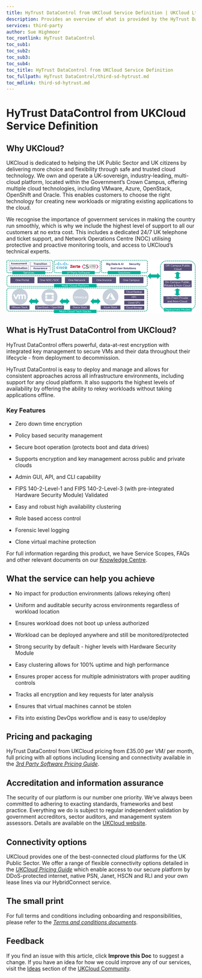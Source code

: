 ```yaml
---
title: HyTrust DataControl from UKCloud Service Definition | UKCloud Ltd
description: Provides an overview of what is provided by the HyTrust DataControl from UKCloud service
services: third-party
author: Sue Highmoor
toc_rootlink: HyTrust DataControl
toc_sub1: 
toc_sub2:
toc_sub3:
toc_sub4:
toc_title: HyTrust DataControl from UKCloud Service Definition
toc_fullpath: HyTrust DataControl/third-sd-hytrust.md
toc_mdlink: third-sd-hytrust.md
---
```


# HyTrust DataControl from UKCloud Service Definition

## Why UKCloud?

UKCloud is dedicated to helping the UK Public Sector and UK citizens by delivering more choice and flexibility through safe and trusted cloud technology. We own and operate a UK-sovereign, industry-leading, multi-cloud platform, located within the Government’s Crown Campus, offering multiple cloud technologies, including VMware, Azure, OpenStack, OpenShift and Oracle. This enables customers to choose the right technology for creating new workloads or migrating existing applications to the cloud.

We recognise the importance of government services in making the country run smoothly, which is why we include the highest level of support to all our customers at no extra cost. This includes a dedicated 24/7 UK telephone and ticket support, and Network Operations Centre (NOC) utilising protective and proactive monitoring tools, and access to UKCloud’s technical experts.

![UKCloud services](images/ukc-services.png)

## What is HyTrust DataControl from UKCloud?

HyTrust DataControl offers powerful, data-at-rest encryption with integrated key management to secure VMs and their data throughout their lifecycle - from deployment to decommission.

HyTrust DataControl is easy to deploy and manage and allows for consistent approaches across all infrastructure environments, including support for any cloud platform. It also supports the highest levels of availability by offering the ability to rekey workloads without taking applications offline.

### Key Features

- Zero down time encryption

- Policy based security management

- Secure boot operation (protects boot and data drives)

- Supports encryption and key management across public and private clouds

- Admin GUI, API, and CLI capability

- FIPS 140-2-Level-1 and FIPS 140-2-Level-3 (with pre-integrated Hardware Security Module) Validated

- Easy and robust high availability clustering

- Role based access control

- Forensic level logging

- Clone virtual machine protection

For full information regarding this product, we have Service Scopes, FAQs and other relevant documents on our [Knowledge Centre](https://docs.ukcloud.com).

## What the service can help you achieve

- No impact for production environments (allows rekeying often)

- Uniform and auditable security across environments regardless of workload location

- Ensures workload does not boot up unless authorized

- Workload can be deployed anywhere and still be monitored/protected

- Strong security by default - higher levels with Hardware Security Module

- Easy clustering allows for 100% uptime and high performance

- Ensures proper access for multiple administrators with proper auditing controls

- Tracks all encryption and key requests for later analysis

- Ensures that virtual machines cannot be stolen

- Fits into existing DevOps workflow and is easy to use/deploy

## Pricing and packaging

HyTrust DataControl from UKCloud pricing from £35.00 per VM/ per month, full pricing with all options including licensing and connectivity available in the [*3rd Party Software Pricing Guide*](https://ukcloud.com/wp-content/uploads/2019/06/ukcloud-3rd-party-software-pricing-guide-11.0.pdf).

## Accreditation and information assurance

The security of our platform is our number one priority. We’ve always been committed to adhering to exacting standards, frameworks and best practice. Everything we do is subject to regular independent validation by government accreditors, sector auditors, and management system assessors. Details are available on the [UKCloud website](https://ukcloud.com/governance/).

## Connectivity options

UKCloud provides one of the best-connected cloud platforms for the UK Public Sector. We offer a range of flexible connectivity options detailed in the [*UKCloud Pricing Guide*](https://ukcloud.com/wp-content/uploads/2019/06/ukcloud-pricing-guide-11.0.pdf) which enable access to our secure platform by DDoS-protected internet, native PSN, Janet, HSCN and RLI and your own lease lines via our HybridConnect service.

## The small print

For full terms and conditions including onboarding and responsibilities, please refer to the [*Terms and conditions documents*](../other/other-ref-terms-and-conditions.md).

## Feedback

If you find an issue with this article, click **Improve this Doc** to suggest a change. If you have an idea for how we could improve any of our services, visit the [Ideas](https://community.ukcloud.com/ideas) section of the [UKCloud Community](https://community.ukcloud.com).
